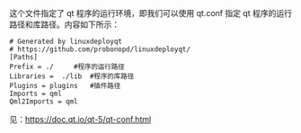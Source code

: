 这个文件指定了 qt 程序的运行环境，即我们可以使用 qt.conf 指定 qt 程序的运行路径和库路径。内容如下所示：

```
# Generated by linuxdeployqt
# https://github.com/probonopd/linuxdeployqt/
[Paths]
Prefix = ./		#程序的运行路径
Libraries =  ./lib  #程序的库路径
Plugins = plugins	#插件路径
Imports = qml
Qml2Imports = qml
```

见：https://doc.qt.io/qt-5/qt-conf.html
